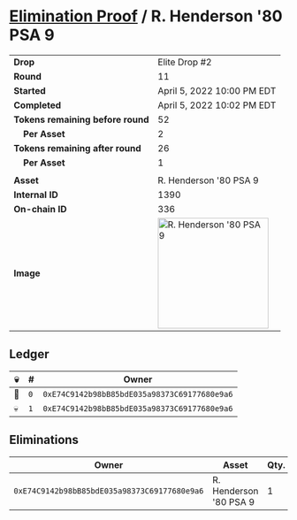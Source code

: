 # [Elimination Proof](./readme.md) / R. Henderson &#039;80 PSA 9

|||
|---|---|
| **Drop** | Elite Drop #2 |
| **Round** | 11 |
| **Started** | April 5, 2022 10:00 PM EDT |
| **Completed** | April 5, 2022 10:02 PM EDT |
| **Tokens remaining before round** | 52 |
| **&nbsp;&nbsp;&nbsp;&nbsp;Per Asset** | 2 |
| **Tokens remaining after round** | 26 |
| **&nbsp;&nbsp;&nbsp;&nbsp;Per Asset** | 1 |
| | |
| **Asset** | R. Henderson &#039;80 PSA 9 |
| **Internal ID** | 1390 |
| **On-chain ID** | 336 |
| **Image** | <img src="https://tcdn.blokpax.com/95e5eeed-5ed9-48e2-99ae-1b0d87bbe23c/89f18c873418b978191975c697fcae9b760d6fc0bc64ea9ab739d8ea96655172.png" height="200" alt="R. Henderson &#039;80 PSA 9" /> |

## Ledger

| 💀 | # | Owner |
| --- | --- | --- |
| 👑 | `0` | `0xE74C9142b98bB85bdE035a98373C69177680e9a6` |
| 💀 | `1` | `0xE74C9142b98bB85bdE035a98373C69177680e9a6` |


## Eliminations

| Owner | Asset | Qty. | Transaction |
| --- | --- | --- | --- |
| `0xE74C9142b98bB85bdE035a98373C69177680e9a6` | R. Henderson '80 PSA 9 | 1 | [Polygonscan](https://polygonscan.com/tx/0x35552fc6b556600b496ed7ccdcefed6915989c5787a21f6b8c8dc0588f51d52c) |
